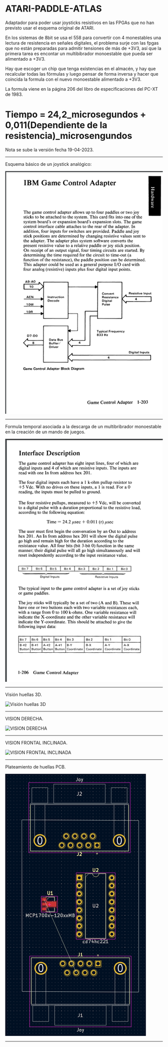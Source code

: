 # ATARI-PADDLE-ATLAS
   Adaptador para poder usar joysticks resistivos en las FPGAs que no han previsto usar el esquema original de ATARI.

   En los sistemas de 8bit se usa el 558 para convertir con 4 monestables una lectura de resistencia en señales digitales, el problema surje con las fpgas que no están preparadas para admitir tensiones de más de +3V3, así que la primera tarea es encontar un multibibrador monoestable que pueda ser alimentado a +3V3. 
   
   Hay que escoger un chip que tenga existencias en el almacén, y hay que recalcular todas las fórmulas y luego pensar de forma inversa y hacer que coincida la formula con el nuevo monoestable alimentado a +3V3.
   
   La formula viene en la página 206 del libro de especificaciones del PC-XT de 1983.
   
#   Tiempo = 24,2_microsegundos + 0,011(Dependiente de la resistencia)_microsengundos

Nota se sube la versión fecha 19-04-2023.

---

   Esquema básico de un joystick analógico:

![Esquema básico de un joystick analógico](https://github.com/AtlasFPGA/ATARI-PADDLE-ATLAS/blob/main/FOTOS/INFORMACI%C3%93N_JOY_ANAL%C3%93GICO_IBM.png)

---

   Formula temporal asociada a la descarga de un multibribrador monoestable en la creación de un mando de juegos.

![Formula temporal asociada a la descarga de un multibribrador monoestable en la creación de un mando de juegos](https://github.com/AtlasFPGA/ATARI-PADDLE-ATLAS/blob/main/FOTOS/INFORMACI%C3%93N_JOY_ANAL%C3%93GICO_IBM_FORMULA_TEMPORAL.png)

---

   Visión huellas 3D.

![Visión huellas 3D](https://github.com/AtlasFPGA/ATARI-PADDLE-ATLAS/blob/main/FOTOS/COMUNICACI%C3%93N_ATARI_PADDLE_ATLAS.jpg)

---

   VISION DERECHA.

![VISION DERECHA](https://github.com/AtlasFPGA/ATARI-PADDLE-ATLAS/blob/main/FOTOS/COMUNICACI%C3%93N_ATARI_PADDLE_ATLAS_DERECHA.jpg)

---

   VISION FRONTAL INCLINADA.
   
![VISION FRONTAL INCLINADA](https://github.com/AtlasFPGA/ATARI-PADDLE-ATLAS/blob/main/FOTOS/COMUNICACI%C3%93N_ATARI_PADDLE_ATLAS_FRONTAL_INCLINADA.jpg)

---

   Plateamiento de huellas PCB.

![Plateamiento de huellas PCB](https://github.com/AtlasFPGA/ATARI-PADDLE-ATLAS/blob/main/FOTOS/INICIO_PCB_ATARI-PADDLE-ATLAS.png)

---



